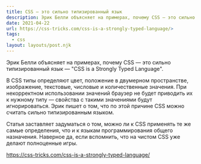 ```yaml
---
title: CSS — это сильно типизированный язык
description: Эрик Белли объясняет на примерах, почему CSS — это сильно типизированный язык
date: 2021-04-22
url: https://css-tricks.com/css-is-a-strongly-typed-language/>
tags:
  - css
layout: layouts/post.njk
---
```

Эрик Белли объясняет на примерах, почему CSS — это сильно типизированный язык — "CSS is a Strongly Typed Language".

В CSS типы определяют цвет, положение в двумерном пространстве, изображение, текстовые, числовые и количественные значения. При некорректном использовании значений браузер не будет приводить их к нужному типу — свойства с такими значениями будут игнорироваться. Эрик пишет о том, что по этой причине CSS можно считать сильно типизированным языком.

Статья заставляет задуматься о том, можно ли к CSS применять те же самые определения, что и к языкам программирования общего назначения. Наверное да, если вспомнить, что на чистом CSS уже делают полноценные игры. 

https://css-tricks.com/css-is-a-strongly-typed-language/
